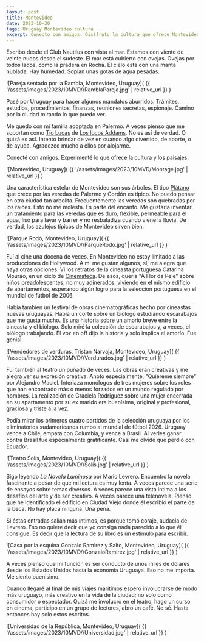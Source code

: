 ```yaml
---
layout: post
title: Montevideo
date: 2023-10-30
tags: Uruguay Montevideo cultura
excerpt: Conecto con amigos. Distfruto la cultura que ofrece Montevideo.
---
```

Escribo desde el Club Nautilus con vista al mar.
Estamos con viento de veinte nudos desde el sudeste.
El mar está cubierto con ovejas. Ovejas por todos lados, como la pradera en Rocha.
El cielo está con una manta nublada. Hay humedad.
Soplan unas gotas de agua pesadas.

![Pareja sentado por la Rambla, Montevideo, Uruguay](
  {{ '/assets/images/2023/10MVD//RamblaPareja.jpg' | relative_url }}
)

Pasé por Uruguay para hacer algunos mandatos aburridos.
Trámites, estudios, procedimientos, finanzas, reuniones secretas, espionaje.
Camino por la ciudad mirando lo que puedo ver.

Me quedo con mi familia adoptada en Palermo.
A veces pienso que me soportan como [Tío Lucas][tío]
de [Los locos Addams][addams].
No es así de verdad. O quizá es así.
Intento brindar de vez en cuando algo divertido, de aporte, o de ayuda.
Agradezco mucho a ellos por alojarme.

[tío]: https://es.wikipedia.org/wiki/Fester_Addams
[addams]: https://es.wikipedia.org/wiki/The_Addams_Family_(serie_de_1964)

Conecté con amigos. Experimenté lo que ofrece la cultura y los paisajes.

![Montevideo, Uruguay](
  {{ '/assets/images/2023/10MVD/Montage.jpg' | relative_url }}
)

Una característica estelar de Montevideo son sus árboles. El tipo [Plátano][árbol]
que crece por las veredas de Palermo y Cordón es típico. No puedo pensar en otra
ciudad tan arbolita. Frecuentemente las veredas son quebradas por los raíces.
Esto no me molesta. Es parte del encanto. Me gustaría inventar un tratamiento para
las veredas que es duro, flexible, permeable para el agua, liso para lavar y
barrer y no resbaladiza cuando viene la lluvia. De verdad, los azulejos
típicos de Montevideo sirven bien.

[árbol]: https://es.wikipedia.org/wiki/Platanus_%C3%97_hispanica

![Parque Rodó, Montevideo, Uruguay](
  {{ '/assets/images/2023/10MVD//ParqueRodó.jpg' | relative_url }}
)

Fuí al cine una docena de veces. En Montevideo no estoy limitado a las
producciones de Hollywood. A mi me gustan algunos, sí; me alegra que haya
otras opciones. Vi los retratos de la cineasta portuguesa Catarina Mourão,
en un ciclo de [Cinemateca][cine]. De esos, quería "À Flor da Pele" sobre
niños preadolescentes, no muy adinerados, viviendo en el mismo edificio de
apartamentos, esperando algún logro para la selección portuguesa en el
mundial de fútbol de 2006.

[cine]: https://cinemateca.org.uy/
[cat]: https://www.imdb.com/name/nm0610041/

Había también un festival de obras cinematográficas hecho por cineastas nuevas
uruguayas. Había un corte sobre un biólogo estudiando escarabajos que me gusta
mucho. Es una historia sobre un amorío breve entre la cineasta y el biólogo.
Solo miré la colección de escarabajos y, a veces, el biólogo trabajando. El
voz en off dijo la historia y solo implica el amorío. Fue genial.

![Vendedores de verduras, Tristan Narvaja, Montevideo, Uruguay](
  {{ '/assets/images/2023/10MVD//Verdurados.jpg' | relative_url }}
)

Fui también al teatro un puñado de veces.
Las obras eran creativas y me alegra ver su expresión creativa.
Anoto especialmente, "Quiéreme siempre" por Alejandro Maciel. Interlaza
monólogos de tres mujeres sobre los roles que han encontrado más o menos
forzados en un mundo regulado por hombres. La realización de Graciela Rodriguez
sobre una mujer encerrada en su apartamento por su ex marido era buenísima,
original y profesional, graciosa y triste a la vez.

Podía mirar los primeros cuatro partidos de la selección uruguaya por los
eliminatorios sudamericanos rumbo al mundial de fútbol 2026.  Uruguay vence a
Chile, empata con Columbia, y vence a Brasil.  Al verles ganar contra Brasil fue
especialmente gratificante.  Casi me olvidé que perdió con Ecuador.

![Teatro Solís, Montevideo, Uruguay](
  {{ '/assets/images/2023/10MVD//Solis.jpg' | relative_url }}
)

Sigo leyendo _La Novela Luminosa_ por Mario Levrero. Encuentro la novela
fascinante a pesar de que mi lectura es muy lenta. A veces parece una serie
de ensayos sobre temas diversos. A veces parece una vista intima a los desafíos
del arte y de ser creativo. A veces parece una telenovela. Pienso que he
identificado el edificio en Ciudad Viejo donde él escribió el parte de la beca.
No hay placa ninguna. Una pena.

Si éstas entradas
salían más íntimos, es porque tomó coraje, audacia de Levrero.
Eso no quiere decir que yo consiga nada parecido a lo que él consigue.
Es decir que la lectura de su libro es un estímulo para escribir.

![Casa por la esquina Gonzalo Ramirez y Salto, Montevideo, Uruguay](
  {{ '/assets/images/2023/10MVD//GonzaloRamirez.jpg' | relative_url }}
)

A veces pienso que mi función es ser conducto de unos miles de
dólares desde los Estados Unidos hacía la economía Uruguaya. Eso no me
importa. Me siento buenisimo.

Cuando llegaré al final de mis viajes marítimos espero involucrarse de modo
más uruguayo, más creativo en la vida de la ciudad; no solo como consumidor o
espectador. Quizá me involucro en el teatro, hago un curso en cinema,
participo en un grupo de lectores, abro un café. No sé. Hasta entonces hay solo
estos escritos.

![Universidad de la República, Montevideo, Uruguay](
  {{ '/assets/images/2023/10MVD//Universidad.jpg' | relative_url }}
)


